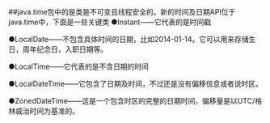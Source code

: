 ##java.time包中的是类是不可变且线程安全的。新的时间及日期API位于java.time中，下面是一些关键类
●Instant——它代表的是时间戳

●LocalDate——不包含具体时间的日期，比如2014-01-14。它可以用来存储生日，周年纪念日，入职日期等。

●LocalTime——它代表的是不含日期的时间

●LocalDateTime——它包含了日期及时间，不过还是没有偏移信息或者说时区。

●ZonedDateTime——这是一个包含时区的完整的日期时间，偏移量是以UTC/格林威治时间为基准的。